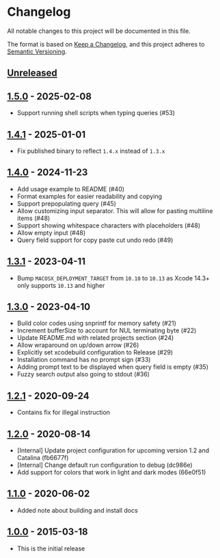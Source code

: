 # Changelog

All notable changes to this project will be documented in this file.

The format is based on [Keep a Changelog](https://keepachangelog.com/en/1.0.0/),
and this project adheres to [Semantic Versioning](https://semver.org/spec/v2.0.0.html).

## [Unreleased]

## [1.5.0] - 2025-02-08

* Support running shell scripts when typing queries (#53)

## [1.4.1] - 2025-01-01

* Fix published binary to reflect `1.4.x` instead of `1.3.x`

## [1.4.0] - 2024-11-23

* Add usage example to README (#40)
* Format examples for easier readability and copying
* Support prepopulating query (#45)
* Allow customizing input separator. This will allow for pasting multiline items (#48)
* Support showing whitespace characters with placeholders (#48)
* Allow empty input (#48)
* Query field support for copy paste cut undo redo (#49)

## [1.3.1] - 2023-04-11

* Bump `MACOSX_DEPLOYMENT_TARGET` from `10.10` to `10.13` as Xcode 14.3+ only
  supports `10.13` and higher

## [1.3.0] - 2023-04-10

* Build color codes using snprintf for memory safety (#21)
* Increment bufferSize to account for NUL terminating byte (#22)
* Update README.md with related projects section (#24)
* Allow wraparound on up/down arrow (#26)
* Explicitly set xcodebuild configuration to Release (#29)
* Installation command has no prompt sign (#33)
* Adding prompt text to be displayed when query field is empty (#35)
* Fuzzy search output also going to stdout (#36)

## [1.2.1] - 2020-09-24

* Contains fix for illegal instruction

## [1.2.0] - 2020-08-14

* [Internal] Update project configuration for upcoming version 1.2 and Catalina (fb6677f)
* [Internal] Change default run configuration to debug (dc986e)
* Add support for colors that work in light and dark modes (66e0f51)

## [1.1.0] - 2020-06-02

* Added note about building and install docs

## [1.0.0] - 2015-03-18

* This is the initial release

[Unreleased]: https://github.com/chipsenkbeil/choose/compare/1.5.0...HEAD
[1.5.0]: https://github.com/chipsenkbeil/choose/compare/1.4.1...1.5.0
[1.4.1]: https://github.com/chipsenkbeil/choose/compare/1.4.0...1.4.1
[1.4.0]: https://github.com/chipsenkbeil/choose/compare/1.3.1...1.4.0
[1.3.1]: https://github.com/chipsenkbeil/choose/compare/1.3.0...1.3.1
[1.3.0]: https://github.com/chipsenkbeil/choose/compare/1.2.1...1.3.0
[1.2.1]: https://github.com/chipsenkbeil/choose/compare/1.2...1.2.1
[1.2.0]: https://github.com/chipsenkbeil/choose/compare/1.1...1.2
[1.1.0]: https://github.com/chipsenkbeil/choose/compare/1.0...1.1
[1.0.0]: https://github.com/chipsenkbeil/choose/releases/tag/1.0
